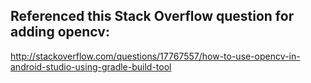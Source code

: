 
## Referenced this Stack Overflow question for adding opencv:

http://stackoverflow.com/questions/17767557/how-to-use-opencv-in-android-studio-using-gradle-build-tool
